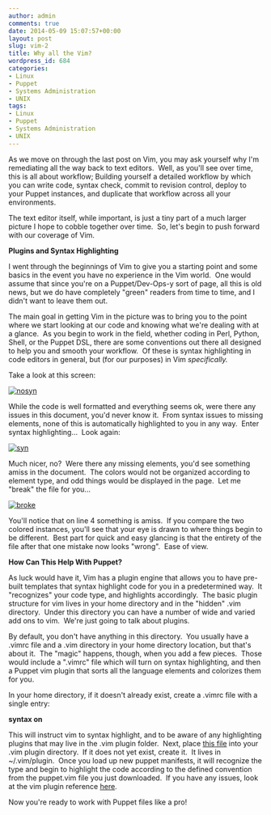 ```yaml
---
author: admin
comments: true
date: 2014-05-09 15:07:57+00:00
layout: post
slug: vim-2
title: Why all the Vim?
wordpress_id: 684
categories:
- Linux
- Puppet
- Systems Administration
- UNIX
tags:
- Linux
- Puppet
- Systems Administration
- UNIX
---
```


As we move on through the last post on Vim, you may ask yourself why I'm remediating all the way back to text editors.  Well, as you'll see over time, this is all about workflow; Building yourself a detailed workflow by which you can write code, syntax check, commit to revision control, deploy to your Puppet instances, and duplicate that workflow across all your environments.

The text editor itself, while important, is just a tiny part of a much larger picture I hope to cobble together over time.  So, let's begin to push forward with our coverage of Vim.

**Plugins and Syntax Highlighting**

I went through the beginnings of Vim to give you a starting point and some basics in the event you have no experience in the Vim world.  One would assume that since you're on a Puppet/Dev-Ops-y sort of page, all this is old news, but we do have completely "green" readers from time to time, and I didn't want to leave them out.

The main goal in getting Vim in the picture was to bring you to the point where we start looking at our code and knowing what we're dealing with at a glance.  As you begin to work in the field, whether coding in Perl, Python, Shell, or the Puppet DSL, there are some conventions out there all designed to help you and smooth your workflow.  Of these is syntax highlighting in code editors in general, but (for our purposes) in Vim _specifically._

Take a look at this screen:

[![nosyn](http://cvquesty.github.io/images/nosyn.png)](http://cvquesty.github.io/images/nosyn.png)



While the code is well formatted and everything seems ok, were there any issues in this document, you'd never know it.  From syntax issues to missing elements, none of this is automatically highlighted to you in any way.  Enter syntax highlighting...  Look again:

[![syn](http://cvquesty.github.io/images/syn.png)](http://cvquesty.github.io/images/syn.png)



Much nicer, no?  Were there any missing elements, you'd see something amiss in the document.  The colors would not be organized according to element type, and odd things would be displayed in the page.  Let me "break" the file for you...

[![broke](http://cvquesty.github.io/images/broke.png)](http://cvquesty.github.io/images/broke.png)





You'll notice that on line 4 something is amiss.  If you compare the two colored instances, you'll see that your eye is drawn to where things begin to be different.  Best part for quick and easy glancing is that the entirety of the file after that one mistake now looks "wrong".  Ease of view.

**How Can This Help With Puppet?**

As luck would have it, Vim has a plugin engine that allows you to have pre-built templates that syntax highlight code for you in a predetermined way.  It "recognizes" your code type, and highlights accordingly.  The basic plugin structure for vim lives in your home directory and in the "hidden" .vim directory.  Under this directory you can have a number of wide and varied add ons to vim.  We're just going to talk about plugins.

By default, you don't have anything in this directory.  You usually have a .vimrc file and a .vim directory in your home directory location, but that's about it.  The "magic" happens, though, when you add a few pieces.  Those would include a ".vimrc" file which will turn on syntax highlighting, and then a Puppet vim plugin that sorts all the language elements and colorizes them for you.

In your home directory, if it doesn't already exist, create a .vimrc file with a single entry:


**syntax on**


This will instruct vim to syntax highlight, and to be aware of any highlighting plugins that may live in the .vim plugin folder.  Next, place [this file](http://questy.org/stuff/puppet/puppet.vim) into your .vim plugin directory.  If it does not yet exist, create it.  It lives in ~/.vim/plugin.  Once you load up new puppet manifests, it will recognize the type and begin to highlight the code according to the defined convention from the puppet.vim file you just downloaded.  If you have any issues, look at the vim plugin reference [here](http://vimdoc.sourceforge.net/htmldoc/usr_05.html).

Now you're ready to work with Puppet files like a pro!


